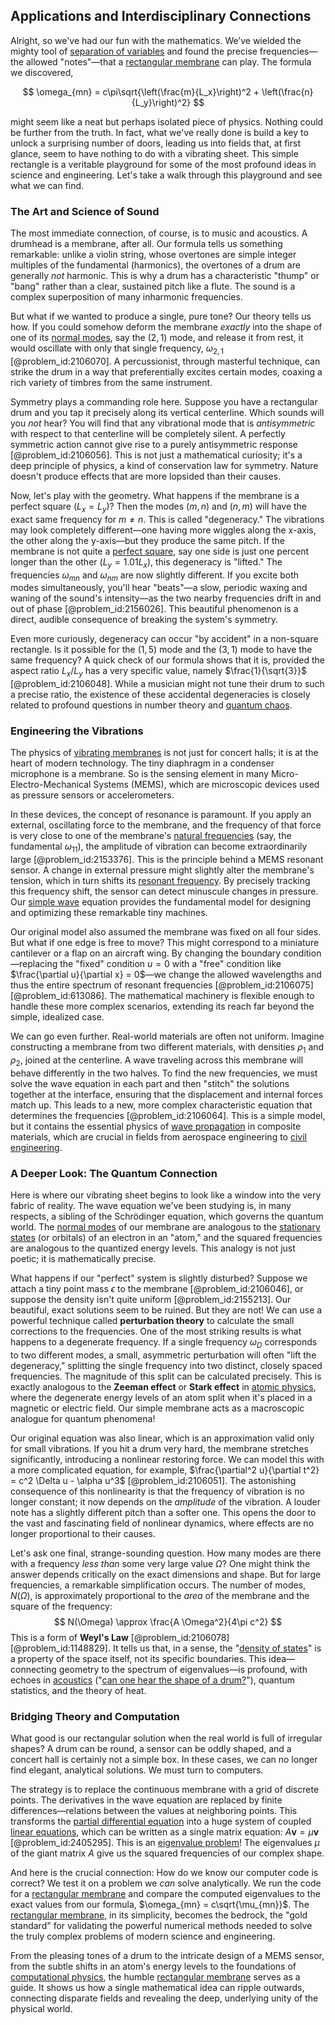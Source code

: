 ## Applications and Interdisciplinary Connections

Alright, so we've had our fun with the mathematics. We’ve wielded the mighty tool of [separation of variables](@article_id:148222) and found the precise frequencies—the allowed "notes"—that a [rectangular membrane](@article_id:185759) can play. The formula we discovered,

$$
\omega_{mn} = c\pi\sqrt{\left(\frac{m}{L_x}\right)^2 + \left(\frac{n}{L_y}\right)^2}
$$

might seem like a neat but perhaps isolated piece of physics. Nothing could be further from the truth. In fact, what we've really done is build a key to unlock a surprising number of doors, leading us into fields that, at first glance, seem to have nothing to do with a vibrating sheet. This simple rectangle is a veritable playground for some of the most profound ideas in science and engineering. Let's take a walk through this playground and see what we can find.

### The Art and Science of Sound

The most immediate connection, of course, is to music and acoustics. A drumhead is a membrane, after all. Our formula tells us something remarkable: unlike a violin string, whose overtones are simple integer multiples of the fundamental (harmonics), the overtones of a drum are generally *not* harmonic. This is why a drum has a characteristic "thump" or "bang" rather than a clear, sustained pitch like a flute. The sound is a complex superposition of many inharmonic frequencies.

But what if we wanted to produce a single, pure tone? Our theory tells us how. If you could somehow deform the membrane *exactly* into the shape of one of its [normal modes](@article_id:139146), say the $(2,1)$ mode, and release it from rest, it would oscillate with only that single frequency, $\omega_{2,1}$ [@problem_id:2106070]. A percussionist, through masterful technique, can strike the drum in a way that preferentially excites certain modes, coaxing a rich variety of timbres from the same instrument.

Symmetry plays a commanding role here. Suppose you have a rectangular drum and you tap it precisely along its vertical centerline. Which sounds will you *not* hear? You will find that any vibrational mode that is *antisymmetric* with respect to that centerline will be completely silent. A perfectly symmetric action cannot give rise to a purely antisymmetric response [@problem_id:2106056]. This is not just a mathematical curiosity; it's a deep principle of physics, a kind of conservation law for symmetry. Nature doesn't produce effects that are more lopsided than their causes.

Now, let's play with the geometry. What happens if the membrane is a perfect square ($L_x=L_y$)? Then the modes $(m, n)$ and $(n, m)$ will have the exact same frequency for $m \ne n$. This is called "degeneracy." The vibrations may look completely different—one having more wiggles along the x-axis, the other along the y-axis—but they produce the same pitch. If the membrane is not quite a [perfect square](@article_id:635128), say one side is just one percent longer than the other ($L_y = 1.01L_x$), this degeneracy is "lifted." The frequencies $\omega_{mn}$ and $\omega_{nm}$ are now slightly different. If you excite both modes simultaneously, you'll hear "beats"—a slow, periodic waxing and waning of the sound's intensity—as the two nearby frequencies drift in and out of phase [@problem_id:2156026]. This beautiful phenomenon is a direct, audible consequence of breaking the system's symmetry.

Even more curiously, degeneracy can occur "by accident" in a non-square rectangle. Is it possible for the $(1,5)$ mode and the $(3,1)$ mode to have the same frequency? A quick check of our formula shows that it is, provided the aspect ratio $L_x/L_y$ has a very specific value, namely $\frac{1}{\sqrt{3}}$ [@problem_id:2106048]. While a musician might not tune their drum to such a precise ratio, the existence of these accidental degeneracies is closely related to profound questions in number theory and [quantum chaos](@article_id:139144).

### Engineering the Vibrations

The physics of [vibrating membranes](@article_id:633653) is not just for concert halls; it is at the heart of modern technology. The tiny diaphragm in a condenser microphone is a membrane. So is the sensing element in many Micro-Electro-Mechanical Systems (MEMS), which are microscopic devices used as pressure sensors or accelerometers.

In these devices, the concept of resonance is paramount. If you apply an external, oscillating force to the membrane, and the frequency of that force is very close to one of the membrane's [natural frequencies](@article_id:173978) (say, the fundamental $\omega_{11}$), the amplitude of vibration can become extraordinarily large [@problem_id:2153376]. This is the principle behind a MEMS resonant sensor. A change in external pressure might slightly alter the membrane's tension, which in turn shifts its [resonant frequency](@article_id:265248). By precisely tracking this frequency shift, the sensor can detect minuscule changes in pressure. Our [simple wave](@article_id:183555) equation provides the fundamental model for designing and optimizing these remarkable tiny machines.

Our original model also assumed the membrane was fixed on all four sides. But what if one edge is free to move? This might correspond to a miniature cantilever or a flap on an aircraft wing. By changing the boundary condition—replacing the "fixed" condition $u=0$ with a "free" condition like $\frac{\partial u}{\partial x} = 0$—we change the allowed wavelengths and thus the entire spectrum of resonant frequencies [@problem_id:2106075] [@problem_id:613086]. The mathematical machinery is flexible enough to handle these more complex scenarios, extending its reach far beyond the simple, idealized case.

We can go even further. Real-world materials are often not uniform. Imagine constructing a membrane from two different materials, with densities $\rho_1$ and $\rho_2$, joined at the centerline. A wave traveling across this membrane will behave differently in the two halves. To find the new frequencies, we must solve the wave equation in each part and then "stitch" the solutions together at the interface, ensuring that the displacement and internal forces match up. This leads to a new, more complex characteristic equation that determines the frequencies [@problem_id:2106064]. This is a simple model, but it contains the essential physics of [wave propagation](@article_id:143569) in composite materials, which are crucial in fields from aerospace engineering to [civil engineering](@article_id:267174).

### A Deeper Look: The Quantum Connection

Here is where our vibrating sheet begins to look like a window into the very fabric of reality. The wave equation we've been studying is, in many respects, a sibling of the Schrödinger equation, which governs the quantum world. The [normal modes](@article_id:139146) of our membrane are analogous to the [stationary states](@article_id:136766) (or orbitals) of an electron in an "atom," and the squared frequencies are analogous to the quantized energy levels. This analogy is not just poetic; it is mathematically precise.

What happens if our "perfect" system is slightly disturbed? Suppose we attach a tiny point mass $\epsilon$ to the membrane [@problem_id:2106046], or suppose the density isn't quite uniform [@problem_id:2155213]. Our beautiful, exact solutions seem to be ruined. But they are not! We can use a powerful technique called **perturbation theory** to calculate the small corrections to the frequencies. One of the most striking results is what happens to a degenerate frequency. If a single frequency $\omega_D$ corresponds to two different modes, a small, asymmetric perturbation will often "lift the degeneracy," splitting the single frequency into two distinct, closely spaced frequencies. The magnitude of this split can be calculated precisely. This is exactly analogous to the **Zeeman effect** or **Stark effect** in [atomic physics](@article_id:140329), where the degenerate energy levels of an atom split when it's placed in a magnetic or electric field. Our simple membrane acts as a macroscopic analogue for quantum phenomena!

Our original equation was also linear, which is an approximation valid only for small vibrations. If you hit a drum very hard, the membrane stretches significantly, introducing a nonlinear restoring force. We can model this with a more complicated equation, for example, $\frac{\partial^2 u}{\partial t^2} = c^2 \Delta u - \alpha u^3$ [@problem_id:2106051]. The astonishing consequence of this nonlinearity is that the frequency of vibration is no longer constant; it now depends on the *amplitude* of the vibration. A louder note has a slightly different pitch than a softer one. This opens the door to the vast and fascinating field of nonlinear dynamics, where effects are no longer proportional to their causes.

Let's ask one final, strange-sounding question. How many modes are there with a frequency *less than* some very large value $\Omega$? One might think the answer depends critically on the exact dimensions and shape. But for large frequencies, a remarkable simplification occurs. The number of modes, $N(\Omega)$, is approximately proportional to the *area* of the membrane and the square of the frequency:
$$ N(\Omega) \approx \frac{A \Omega^2}{4\pi c^2} $$
This is a form of **Weyl's Law** [@problem_id:2106078] [@problem_id:1148829]. It tells us that, in a sense, the "[density of states](@article_id:147400)" is a property of the space itself, not its specific boundaries. This idea—connecting geometry to the spectrum of eigenvalues—is profound, with echoes in [acoustics](@article_id:264841) ("[can one hear the shape of a drum?](@article_id:183074)"), quantum statistics, and the theory of heat.

### Bridging Theory and Computation

What good is our rectangular solution when the real world is full of irregular shapes? A drum can be round, a sensor can be oddly shaped, and a concert hall is certainly not a simple box. In these cases, we can no longer find elegant, analytical solutions. We must turn to computers.

The strategy is to replace the continuous membrane with a grid of discrete points. The derivatives in the wave equation are replaced by finite differences—relations between the values at neighboring points. This transforms the [partial differential equation](@article_id:140838) into a huge system of coupled [linear equations](@article_id:150993), which can be written as a single matrix equation: $A \mathbf{v} = \mu \mathbf{v}$ [@problem_id:2405295]. This is an [eigenvalue problem](@article_id:143404)! The eigenvalues $\mu$ of the giant matrix $A$ give us the squared frequencies of our complex shape.

And here is the crucial connection: How do we know our computer code is correct? We test it on a problem we *can* solve analytically. We run the code for a [rectangular membrane](@article_id:185759) and compare the computed eigenvalues to the exact values from our formula, $\omega_{mn} = c\sqrt{\mu_{mn}}$. The [rectangular membrane](@article_id:185759), in its simplicity, becomes the bedrock, the "gold standard" for validating the powerful numerical methods needed to solve the truly complex problems of modern science and engineering.

From the pleasing tones of a drum to the intricate design of a MEMS sensor, from the subtle shifts in an atom's energy levels to the foundations of [computational physics](@article_id:145554), the humble [rectangular membrane](@article_id:185759) serves as a guide. It shows us how a single mathematical idea can ripple outwards, connecting disparate fields and revealing the deep, underlying unity of the physical world.